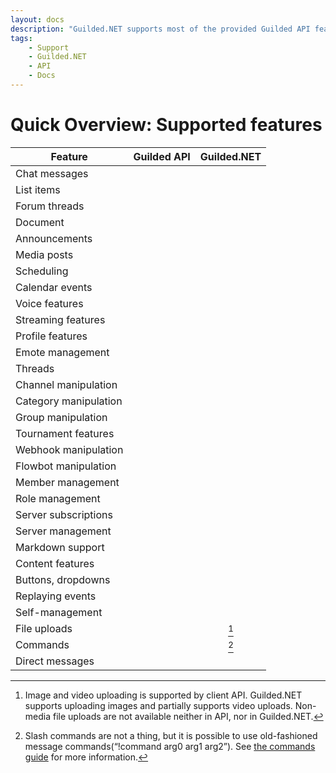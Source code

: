 ```yaml
---
layout: docs
description: "Guilded.NET supports most of the provided Guilded API features."
tags:
    - Support
    - Guilded.NET
    - API
    - Docs
---
```


# Quick Overview: Supported features

| Feature                  |         Guilded API          |            Guilded.NET           |
|--------------------------|:----------------------------:|:--------------------------------:|
| Chat messages            | <i class="fas fa-check"></i> | <i class="fas fa-check"></i>     |
| List items               | <i class="fas fa-check"></i> | <i class="fas fa-check"></i>     |
| Forum threads            | <i class="fas fa-slash"></i> | <i class="fas fa-slash"></i>     |
| Document                 | <i class="fas fa-slash"></i> | <i class="fas fa-slash"></i>     |
| Announcements            | <i class="fas fa-times"></i> | <i class="fas fa-times"></i>     |
| Media posts              | <i class="fas fa-times"></i> | <i class="fas fa-times"></i>     |
| Scheduling               | <i class="fas fa-times"></i> | <i class="fas fa-times"></i>     |
| Calendar events          | <i class="fas fa-times"></i> | <i class="fas fa-times"></i>     |
| Voice features           | <i class="fas fa-times"></i> | <i class="fas fa-times"></i>     |
| Streaming features       | <i class="fas fa-times"></i> | <i class="fas fa-times"></i>     |
| Profile features         | <i class="fas fa-times"></i> | <i class="fas fa-times"></i>     |
| Emote management         | <i class="fas fa-times"></i> | <i class="fas fa-times"></i>     |
| Threads                  | <i class="fas fa-times"></i> | <i class="fas fa-times"></i>     |
| Channel manipulation     | <i class="fas fa-times"></i> | <i class="fas fa-times"></i>     |
| Category manipulation    | <i class="fas fa-times"></i> | <i class="fas fa-times"></i>     |
| Group manipulation       | <i class="fas fa-times"></i> | <i class="fas fa-times"></i>     |
| Tournament features      | <i class="fas fa-times"></i> | <i class="fas fa-times"></i>     |
| Webhook manipulation     | <i class="fas fa-check"></i> | <i class="fas fa-check"></i>     |
| Flowbot manipulation     | <i class="fas fa-times"></i> | <i class="fas fa-times"></i>     |
| Member management        | <i class="fas fa-check"></i> | <i class="fas fa-check"></i>     |
| Role management          | <i class="fas fa-times"></i> | <i class="fas fa-times"></i>     |
| Server subscriptions     | <i class="fas fa-times"></i> | <i class="fas fa-times"></i>     |
| Server management        | <i class="fas fa-times"></i> | <i class="fas fa-times"></i>     |
| Markdown support         | <i class="fas fa-slash"></i> | <i class="fas fa-slash"></i>     |
| Content features         | <i class="fas fa-slash"></i> | <i class="fas fa-slash"></i>     |
| Buttons, dropdowns       | <i class="fas fa-times"></i> | <i class="fas fa-times"></i>     |
| Replaying events         | <i class="fas fa-check"></i> | <i class="fas fa-slash"></i>     |
| Self-management          | <i class="fas fa-times"></i> | <i class="fas fa-times"></i>     |
| File uploads             | <i class="fas fa-times"></i> | <i class="fas fa-slash"></i>[^1] |
| Commands                 | <i class="fas fa-times"></i> | <i class="fas fa-times"></i>[^2] |
| Direct messages          | <i class="fas fa-times"></i> | <i class="fas fa-times"></i>     |

[^1]: Image and video uploading is supported by client API. Guilded.NET supports uploading images and partially supports video uploads. Non-media file uploads are not available neither in API, nor in Guilded.NET.
[^2]: Slash commands are not a thing, but it is possible to use old-fashioned message commands(<q>!command arg0 arg1 arg2</q>). See [the commands guide](./commands) for more information.